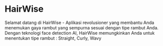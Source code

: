 # HairWise

Selamat datang di HairWise - Aplikasi revolusioner yang membantu
Anda menemukan gaya rambut yang sempurna sesuai dengan tipe rambut Anda.
Dengan teknologi face detection AI, HairWise memungkinkan Anda untuk menentukan tipe rambut :
Straight, Curly, Wavy
